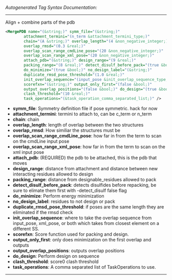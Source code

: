 <!-- THIS IS AN AUTOGENERATED FILE: Don't edit it directly, instead change the schema definition in the code itself. -->

_Autogenerated Tag Syntax Documentation:_

---
Align + combine parts of the pdb

```xml
<MergePDB name="(&string;)" symm_file="(&string;)"
        attachment_termini="(n_term &attachment_termini_type;)"
        chain="(A &string;)" overlap_length="(4 &non_negative_integer;)"
        overlap_rmsd="(0.3 &real;)"
        overlap_scan_range_cmdLine_pose="(20 &non_negative_integer;)"
        overlap_scan_range_xml_pose="(20 &non_negative_integer;)"
        attach_pdb="(&string;)" design_range="(9 &real;)"
        packing_range="(8 &real;)" detect_disulf_before_pack="(true &bool;)"
        do_minimize="(true &bool;)" no_design_label="(&string;)"
        duplicate_rmsd_pose_threshold="(1.0 &real;)"
        init_overlap_sequence="(input_pose &init_overlap_sequence_type;)"
        scorefxn="(&string;)" output_only_first="(false &bool;)"
        output_overlap_positions="(false &bool;)" do_design="(true &bool;)"
        clash_threshold="(10 &real;)"
        task_operations="(&task_operation_comma_separated_list;)" />
```

-   **symm_file**: Symmetry definition file if pose symmetric. hack for now
-   **attachment_termini**: termini to  attach to, can be c_term or n_term
-   **chain**: chain
-   **overlap_length**: length of overlap between the two structures
-   **overlap_rmsd**: How similiar the structures must be
-   **overlap_scan_range_cmdLine_pose**: how far in from the term to scan on the cmdLine input pose
-   **overlap_scan_range_xml_pose**: how far in from the term to scan on the xml input pose
-   **attach_pdb**: (REQUIRED) the pdb to be attached, this is the pdb that moves
-   **design_range**: distance from attachment and distance between new interacting residues allowed to design
-   **packing_range**: distance from designable_residues allowed to pack
-   **detect_disulf_before_pack**: detects disulfides before repacking, be sure to elimate them first with -detect_disulf false flag
-   **do_minimize**: Perform energy minimization
-   **no_design_label**: residues to not design or pack
-   **duplicate_rmsd_pose_threshold**: if poses are the same length they are eliminated if the rmsd check
-   **init_overlap_sequence**: where to take the overlap sequence from input_pose, xml_pose, or both which takes from closest element on a different SS.
-   **scorefxn**: Score function used for packing and design.
-   **output_only_first**: only does minimization on the first overlap and outputs
-   **output_overlap_positions**: outputs overlap positions
-   **do_design**: Perform design on sequence
-   **clash_threshold**: score0 clash threshold
-   **task_operations**: A comma separated list of TaskOperations to use.

---

